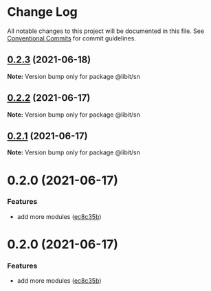 # Change Log

All notable changes to this project will be documented in this file.
See [Conventional Commits](https://conventionalcommits.org) for commit guidelines.

## [0.2.3](https://gitr.net/mindary/libit/compare/@libit/sn@0.2.2...@libit/sn@0.2.3) (2021-06-18)

**Note:** Version bump only for package @libit/sn





## [0.2.2](https://gitr.net/mindary/libit/compare/@libit/sn@0.2.1...@libit/sn@0.2.2) (2021-06-17)

**Note:** Version bump only for package @libit/sn





## [0.2.1](https://gitr.net/mindary/libit/compare/@libit/sn@0.2.0...@libit/sn@0.2.1) (2021-06-17)

**Note:** Version bump only for package @libit/sn





# 0.2.0 (2021-06-17)


### Features

* add more modules ([ec8c35b](https://gitr.net/mindary/libit/commits/ec8c35b18b46fd894731b63383e766973070cc52))





# 0.2.0 (2021-06-17)


### Features

* add more modules ([ec8c35b](https://gitr.net/mindary/libit/commits/ec8c35b18b46fd894731b63383e766973070cc52))
